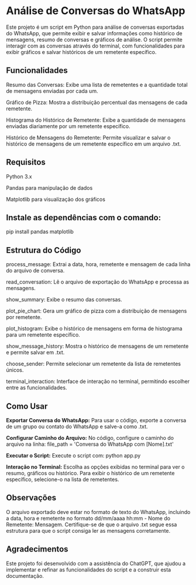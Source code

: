 # **Análise de Conversas do WhatsApp**


Este projeto é um script em Python para análise de conversas exportadas do WhatsApp, que permite exibir e salvar informações como histórico de mensagens, resumo de conversas e gráficos de análise. O script permite interagir com as conversas através do terminal, com funcionalidades para exibir gráficos e salvar históricos de um remetente específico.


## **Funcionalidades**


Resumo das Conversas: Exibe uma lista de remetentes e a quantidade total de mensagens enviadas por cada um.

Gráfico de Pizza: Mostra a distribuição percentual das mensagens de cada remetente.

Histograma do Histórico de Remetente: Exibe a quantidade de mensagens enviadas diariamente por um remetente específico.

Histórico de Mensagens do Remetente: Permite visualizar e salvar o histórico de mensagens de um remetente específico em um arquivo .txt.


## **Requisitos**


Python 3.x

Pandas para manipulação de dados

Matplotlib para visualização dos gráficos


## **Instale as dependências com o comando:**


pip install pandas matplotlib


## **Estrutura do Código**


process_message: Extrai a data, hora, remetente e mensagem de cada linha do arquivo de conversa.

read_conversation: Lê o arquivo de exportação do WhatsApp e processa as mensagens.

show_summary: Exibe o resumo das conversas.

plot_pie_chart: Gera um gráfico de pizza com a distribuição de mensagens por remetente.

plot_histogram: Exibe o histórico de mensagens em forma de histograma para um remetente específico.

show_message_history: Mostra o histórico de mensagens de um remetente e permite salvar em .txt.

choose_sender: Permite selecionar um remetente da lista de remetentes únicos.

terminal_interaction: Interface de interação no terminal, permitindo escolher entre as funcionalidades.


## **Como Usar**


**Exportar Conversa do WhatsApp:** Para usar o código, exporte a conversa de um grupo ou contato do WhatsApp e salve-a como .txt.

**Configurar Caminho do Arquivo:** No código, configure o caminho do arquivo na linha: file_path = 'Conversa do WhatsApp com [Nome].txt'

**Executar o Script:** Execute o script com: python app.py

**Interação no Terminal:** Escolha as opções exibidas no terminal para ver o resumo, gráficos ou histórico. Para exibir o histórico de um remetente específico, selecione-o na lista de remetentes.


## **Observações**


O arquivo exportado deve estar no formato de texto do WhatsApp, incluindo a data, hora e remetente no formato dd/mm/aaaa hh:mm - Nome do Remetente: Mensagem.
Certifique-se de que o arquivo .txt segue essa estrutura para que o script consiga ler as mensagens corretamente.


## **Agradecimentos**


Este projeto foi desenvolvido com a assistência do ChatGPT, que ajudou a implementar e refinar as funcionalidades do script e a construir esta documentação.

